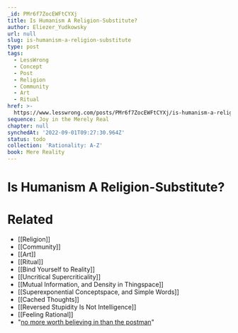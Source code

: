 ```yaml
---
_id: PMr6f7ZocEWFtCYXj
title: Is Humanism A Religion-Substitute?
author: Eliezer_Yudkowsky
url: null
slug: is-humanism-a-religion-substitute
type: post
tags:
  - LessWrong
  - Concept
  - Post
  - Religion
  - Community
  - Art
  - Ritual
href: >-
  https://www.lesswrong.com/posts/PMr6f7ZocEWFtCYXj/is-humanism-a-religion-substitute
sequence: Joy in the Merely Real
chapter: null
synchedAt: '2022-09-01T09:27:30.964Z'
status: todo
collection: 'Rationality: A-Z'
book: Mere Reality
---
```


# Is Humanism A Religion-Substitute?


# Related

- [[Religion]]
- [[Community]]
- [[Art]]
- [[Ritual]]
- [[Bind Yourself to Reality]]
- [[Uncritical Supercriticality]]
- [[Mutual Information, and Density in Thingspace]]
- [[Superexponential Conceptspace, and Simple Words]]
- [[Cached Thoughts]]
- [[Reversed Stupidity Is Not Intelligence]]
- [[Feeling Rational]]
- "[no more worth believing in than the postman](/lw/ou/if_you_demand_magic_magic_wont_help/)"